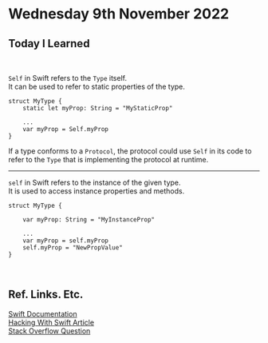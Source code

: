# Wednesday 9th November 2022
## Today I Learned
<br>

`Self` in Swift refers to the `Type` itself. <br>
It can be used to refer to static properties of the type. <br>
```
struct MyType {
    static let myProp: String = "MyStaticProp"

    ...
    var myProp = Self.myProp
}
```
If a type conforms to a `Protocol`, the protocol could use `Self` in its code to refer to the `Type` that is implementing the protocol at runtime.

---

`self` in Swift refers to the instance of the given type. <br>
It is used to access instance properties and methods. <br>
```
struct MyType {

    var myProp: String = "MyInstanceProp"

    ...
    var myProp = self.myProp
    self.myProp = "NewPropValue"
}
```

<br>

## Ref. Links. Etc.

[Swift Documentation]("https://docs.swift.org/swift-book/ReferenceManual/Declarations.html#//apple_ref/doc/uid/TP40014097-CH34-XID_543") <br>
[Hacking With Swift Article]("https://www.hackingwithswift.com/example-code/language/self-vs-self-whats-the-difference") <br>
[Stack Overflow Question]("https://stackoverflow.com/questions/27863810/distinction-in-swift-between-uppercase-self-and-lowercase-self")

